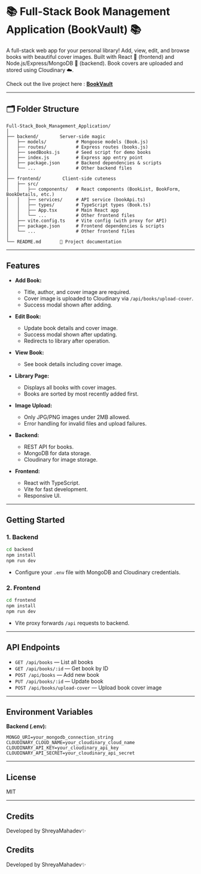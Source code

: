 # 📚 Full-Stack Book Management Application (BookVault) 📚

A full-stack web app for your personal library! Add, view, edit, and browse books with beautiful cover images. Built with React 🧁 (frontend) and Node.js/Express/MongoDB 🍃 (backend). Book covers are uploaded and stored using Cloudinary ☁️.  

Check out the live project here : **[BookVault](https://bookvault-2.onrender.com/)**

---

## 🗂️ Folder Structure

```
Full-Stack_Book_Management_Application/
│
├── backend/        Server-side magic
│   ├── models/           # Mongoose models (Book.js)
│   ├── routes/           # Express routes (books.js)
│   ├── seedBooks.js      # Seed script for demo books
│   ├── index.js          # Express app entry point
│   ├── package.json      # Backend dependencies & scripts
│   └── ...               # Other backend files
│
├── frontend/        Client-side cuteness
│   ├── src/
│   │   ├── components/   # React components (BookList, BookForm, BookDetails, etc.)
│   │   ├── services/     # API service (bookApi.ts)
│   │   ├── types/        # TypeScript types (Book.ts)
│   │   ├── App.tsx       # Main React app
│   │   └── ...           # Other frontend files
│   ├── vite.config.ts    # Vite config (with proxy for API)
│   ├── package.json      # Frontend dependencies & scripts
│   └── ...               # Other frontend files
│
└── README.md       📝 Project documentation
```

---

## Features

- **Add Book:**  
  - Title, author, and cover image are required.
  - Cover image is uploaded to Cloudinary via `/api/books/upload-cover`.
  - Success modal shown after adding.

- **Edit Book:**  
  - Update book details and cover image.
  - Success modal shown after updating.
  - Redirects to library after operation.

- **View Book:**  
  - See book details including cover image.

- **Library Page:**  
  - Displays all books with cover images.
  - Books are sorted by most recently added first.

- **Image Upload:**  
  - Only JPG/PNG images under 2MB allowed.
  - Error handling for invalid files and upload failures.

- **Backend:**  
  - REST API for books.
  - MongoDB for data storage.
  - Cloudinary for image storage.

- **Frontend:**  
  - React with TypeScript.
  - Vite for fast development.
  - Responsive UI.

---

## Getting Started

### 1. Backend

```bash
cd backend
npm install
npm run dev
```

- Configure your `.env` file with MongoDB and Cloudinary credentials.

### 2. Frontend

```bash
cd frontend
npm install
npm run dev
```

- Vite proxy forwards `/api` requests to backend.

---

## API Endpoints

- `GET /api/books` — List all books
- `GET /api/books/:id` — Get book by ID
- `POST /api/books` — Add new book
- `PUT /api/books/:id` — Update book
- `POST /api/books/upload-cover` — Upload book cover image

---

## Environment Variables

**Backend (.env):**
```
MONGO_URI=your_mongodb_connection_string
CLOUDINARY_CLOUD_NAME=your_cloudinary_cloud_name
CLOUDINARY_API_KEY=your_cloudinary_api_key
CLOUDINARY_API_SECRET=your_cloudinary_api_secret
```

---

## License

MIT

---

## Credits

Developed by ShreyaMahadev✨
## Credits

Developed by ShreyaMahadev✨
